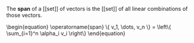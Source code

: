 The **span** of a [[set]] of vectors is the [[set]] of all linear combinations of those vectors.

\begin{equation}
\operatorname{span} \\{ v_1, \dots, v_n \\} = \left\\{ \sum_{i=1}^n \alpha_i v_i \right\\}
\end{equation}